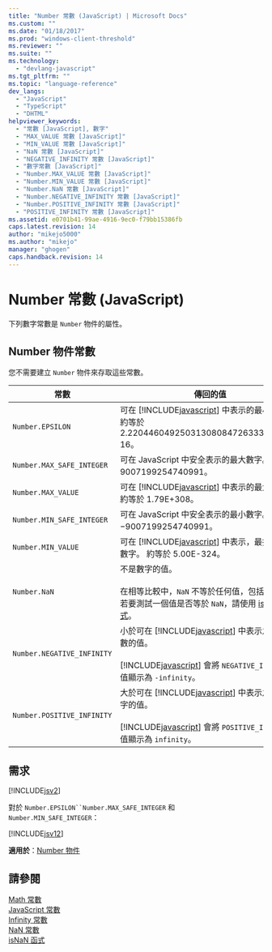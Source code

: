 ```yaml
---
title: "Number 常數 (JavaScript) | Microsoft Docs"
ms.custom: ""
ms.date: "01/18/2017"
ms.prod: "windows-client-threshold"
ms.reviewer: ""
ms.suite: ""
ms.technology: 
  - "devlang-javascript"
ms.tgt_pltfrm: ""
ms.topic: "language-reference"
dev_langs: 
  - "JavaScript"
  - "TypeScript"
  - "DHTML"
helpviewer_keywords: 
  - "常數 [JavaScript], 數字"
  - "MAX_VALUE 常數 [JavaScript]"
  - "MIN_VALUE 常數 [JavaScript]"
  - "NaN 常數 [JavaScript]"
  - "NEGATIVE_INFINITY 常數 [JavaScript]"
  - "數字常數 [JavaScript]"
  - "Number.MAX_VALUE 常數 [JavaScript]"
  - "Number.MIN_VALUE 常數 [JavaScript]"
  - "Number.NaN 常數 [JavaScript]"
  - "Number.NEGATIVE_INFINITY 常數 [JavaScript]"
  - "Number.POSITIVE_INFINITY 常數 [JavaScript]"
  - "POSITIVE_INFINITY 常數 [JavaScript]"
ms.assetid: e0701b41-99ae-4916-9ec0-f79bb15386fb
caps.latest.revision: 14
author: "mikejo5000"
ms.author: "mikejo"
manager: "ghogen"
caps.handback.revision: 14
---
```

# Number 常數 (JavaScript)
下列數字常數是 `Number` 物件的屬性。  
  
## Number 物件常數  
 您不需要建立 `Number` 物件來存取這些常數。  
  
|常數|傳回的值|  
|--------|----------|  
|`Number.EPSILON`|可在 [!INCLUDE[javascript](../../javascript/includes/javascript-md.md)] 中表示的最小數字。  約等於 2.2204460492503130808472633361816E\-16。|  
|`Number.MAX_SAFE_INTEGER`|可在 JavaScript 中安全表示的最大數字。  等於 9007199254740991。|  
|`Number.MAX_VALUE`|可在 [!INCLUDE[javascript](../../javascript/includes/javascript-md.md)] 中表示的最大數字。  約等於 1.79E\+308。|  
|`Number.MIN_SAFE_INTEGER`|可在 JavaScript 中安全表示的最小數字。  等於 −9007199254740991。|  
|`Number.MIN_VALUE`|可在 [!INCLUDE[javascript](../../javascript/includes/javascript-md.md)] 中表示，最接近零的數字。  約等於 5.00E\-324。|  
|`Number.NaN`|不是數字的值。<br /><br /> 在相等比較中，`NaN` 不等於任何值，包括它自己。  若要測試一個值是否等於 `NaN`，請使用 [isNaN 函式](../../javascript/reference/isnan-function-javascript.md)。|  
|`Number.NEGATIVE_INFINITY`|小於可在 [!INCLUDE[javascript](../../javascript/includes/javascript-md.md)] 中表示之最大負數的值。<br /><br /> [!INCLUDE[javascript](../../javascript/includes/javascript-md.md)] 會將 `NEGATIVE_INFINITY` 值顯示為 `-infinity`。|  
|`Number.POSITIVE_INFINITY`|大於可在 [!INCLUDE[javascript](../../javascript/includes/javascript-md.md)] 中表示之最大數字的值。<br /><br /> [!INCLUDE[javascript](../../javascript/includes/javascript-md.md)] 會將 `POSITIVE_INFINITY` 值顯示為 `infinity`。|  
  
## 需求  
 [!INCLUDE[jsv2](../../javascript/reference/includes/jsv2-md.md)]  
  
 對於 `Number.EPSILON``Number.MAX_SAFE_INTEGER` 和 `Number.MIN_SAFE_INTEGER`：  
  
 [!INCLUDE[jsv12](../../javascript/reference/includes/jsv12-md.md)]  
  
 **適用於**：[Number 物件](../../javascript/reference/number-object-javascript.md)  
  
## 請參閱  
 [Math 常數](../../javascript/reference/math-constants-javascript.md)   
 [JavaScript 常數](../../javascript/reference/javascript-constants.md)   
 [Infinity 常數](../../javascript/reference/infinity-constant-javascript.md)   
 [NaN 常數](../../javascript/reference/nan-constant-javascript.md)   
 [isNaN 函式](../../javascript/reference/isnan-function-javascript.md)